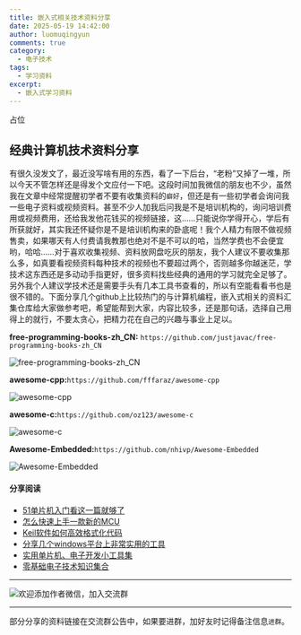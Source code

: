 ```yaml
---
title: 嵌入式相关技术资料分享
date: 2025-05-19 14:42:00
author: luomuqingyun
comments: true
category:
  - 电子技术
tags:
  - 学习资料
excerpt:
  - 嵌入式学习资料
---
```

占位
## 经典计算机技术资料分享
有很久没发文了，最近没写啥有用的东西，看了一下后台，“老粉”又掉了一堆，所以今天不管怎样还是得发个文应付一下吧。这段时间加我微信的朋友也不少，虽然我在文章中经常提醒初学者不要有收集资料的`癖好`，但还是有一些初学者会询问我一些电子资料或视频资料。甚至不少人加我后问我是不是培训机构的，询问培训费用或视频费用，还给我发他花钱买的视频链接，这……只能说你学得开心，学后有所获就好，其实我还怀疑你是不是培训机构来的卧底呢！我个人精力有限不做视频售卖，如果哪天有人付费请我教那也绝对不是不可以的哈，当然学费也不会便宜哟，哈哈……对于喜欢收集视频、资料放网盘吃灰的朋友，我个人建议不要收集那么多，如真要看视频资料每种技术的视频也不要超过两个，否则越多你越迷茫，学技术这东西还是多动动手指更好，很多资料找些经典的通用的学习就完全足够了。另外我个人建议学技术还是需要手头有几本工具书查看的，所以有空能看看书也是很不错的。下面分享几个github上比较热门的与计算机编程，嵌入式相关的资料汇集仓库给大家做参考吧，希望能帮到大家，内容比较多，还是那句话，选择自己用得上的就行，不要太贪心，把精力花在自己的兴趣与事业上足以。

**free-programming-books-zh_CN:** `https://github.com/justjavac/free-programming-books-zh_CN`

![free-programming-books-zh_CN](https://files.mdnice.com/user/38598/51c33edf-a44b-44d7-a66d-49e4ab0faf69.png)

**awesome-cpp:**`https://github.com/fffaraz/awesome-cpp`

![awesome-cpp](https://files.mdnice.com/user/38598/70be5c66-d4f3-42aa-b450-7e9ec257b90f.png)

**awesome-c:**`https://github.com/oz123/awesome-c`

![awesome-c](https://files.mdnice.com/user/38598/f2eb72ab-2574-4f3c-8d7f-ab11cd333bf9.png)

**Awesome-Embedded:**`https://github.com/nhivp/Awesome-Embedded`

![Awesome-Embedded](https://files.mdnice.com/user/38598/7657b07f-98e6-4561-bb06-5d1e3331e6f5.png)


#### 分享阅读
- [51单片机入门看这一篇就够了](https://mp.weixin.qq.com/s?__biz=MzI1OTQ4MTg4Ng==&mid=2247485523&idx=1&sn=b7fcd1b86e2467d6f03b1a520c39bb06&chksm=ea790022dd0e893452c4994fa16d63111b16d9878c303712f695b58b7af360b7b18c1ed4b201&token=1711068967&lang=zh_CN#rd)
- [怎么快速上手一款新的MCU](https://mp.weixin.qq.com/s?__biz=MzI1OTQ4MTg4Ng==&mid=2247485581&idx=1&sn=b36e6536717774f7931c7aa93d5b237a&chksm=ea7900fcdd0e89ea0db13737720edc996fcb3fdbab3e43b4a92316240ac66d4b5a8bf9a07e78&token=466212876&lang=zh_CN#rd)
- [Keil软件如何高效格式化代码](https://mp.weixin.qq.com/s?__biz=MzI1OTQ4MTg4Ng==&mid=2247485572&idx=1&sn=17cefa35d9d660083d419a7e9b6db6f7&chksm=ea7900f5dd0e89e35b65ba26354cc69ad24f686d8e18abd34e0932567a9345e8c9ed653eee6b&token=1711068967&lang=zh_CN#rd)
- [分享几个windows平台上非常实用的工具](https://mp.weixin.qq.com/s?__biz=MzI1OTQ4MTg4Ng==&mid=2247485420&idx=2&sn=728ca4abbadf7caf51c392e7d7045cbe&chksm=ea790f9ddd0e868b9fa162c80db1876199845f387bbe851c8d38a4e8412329ae635916c13cfb&token=1711068967&lang=zh_CN#rd)
- [实用单片机、电子开发小工具集](https://mp.weixin.qq.com/s?__biz=MzI1OTQ4MTg4Ng==&mid=2247485606&idx=1&sn=2b433faa2e436fc762dc538c9cf3fe14&chksm=ea7900d7dd0e89c169f8948ff3d423016c8f51f1c914eb7b0d20cba8145b9ffa54815915d67b&token=1580674001&lang=zh_CN#rd)
- [零基础电子技术知识集合](https://mp.weixin.qq.com/s?__biz=MzI1OTQ4MTg4Ng==&mid=2247485689&idx=4&sn=211c2d0871a19c5e92cdf0c34f01d96b&chksm=ea790088dd0e899e3042a649a346bc98e94189d1fd18da2b954a7ddb781582dc2d0a82e07f4d&token=970763775&lang=zh_CN#rd)
----

![欢迎添加作者微信，加入交流群](https://files.mdnice.com/user/38598/37e7b97e-a5c7-44d1-9e48-bbe22ab3141d.jpg)

----
部分分享的资料链接在交流群公告中，如果要进群，加好友时记得备注信息`进群`。